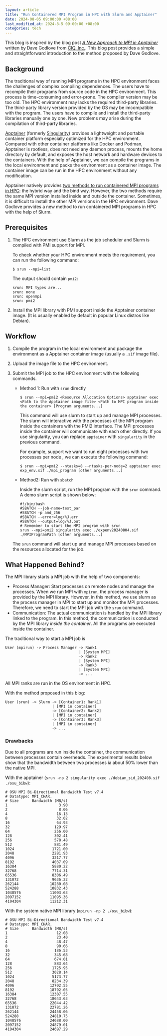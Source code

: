 ```yaml
---
layout: article
title: "Run Containered MPI Program in HPC with Slurm and Apptainer"
date: 2024-08-05 09:00:00 +08:00
last_modified_at: 2024-8-5 09:00:00 +08:00
categories: tech
---
```


This blog is inspired by the blog post [*A New Approach to MPI in Apptainer*](https://ciq.com/blog/a-new-approach-to-mpi-in-apptainer/) written by Dave Godlove from [CIQ, Inc.](https://ciq.com/). This blog post provides a simple and straightforward introduction to the method proposed by Dave Godlove.

## Background


The traditional way of running MPI programs in the HPC environment faces the challenges of complex compiling dependences. The users have to recompile their programs from source code in the HPC environment. This process is time-consuming and error-prone. The compiler version may be too old. The HPC environment may lacks the required third-party libraries. The third-party library version provided by the OS may be imcompatible with the program. The users have to compile and install the third-party libraries manually one by one. New problems may arise during the compilation of third-party libraries.

[Apptainer](https://apptainer.org/) (formerly [Singularity](https://docs.sylabs.io/guides/3.5/user-guide/introduction.html)) provides a lightweight and portable container platform especially optimized for the HPC environment. Compared with other container platforms like Docker and Podman, Apptainer is rootless, does not need any daemon process, mounts the home directory by default, and exposes the host network and hardware devices to the containers. With the help of Apptainer, we can compile the programs in the local environment and packs the environment as a container image. The container image can be run in the HPC environment without any modification.

Apptainer natively provides [two methods to run containered MPI programs in HPC](https://apptainer.org/docs/user/1.0/mpi.html): the hybrid way and the bind way. However, the two methods require the same MPI version installed inside and outside the container. Sometimes, it is difficult to install the other MPI versions in the HPC environment. Dave Godlove provides a new method to run containered MPI programs in HPC with the help of Slurm.


## Prerequisites

1. The HPC environment use Slurm as the job scheduler and Slurm is compiled with PMI support for MPI.
   
    To check whether your HPC environment meets the requirement, you can run the following command:
    ```{bash}
    $ srun --mpi=list
    ```

    The output should contain `pmi2`:

    ```{bash}
    srun: MPI types are...
    srun: none
    srun: openmpi
    srun: pmi2
    ```
2. Install the MPI library with PMI support inside the Apptainer container image. (It is usually enabled by default in popular Linux distros like Debian).

## Workflow

1. Compile the program in the local environment and package the environment as a Apptainer container image (usually a `.sif` image file).
2. Upload the image file to the HPC environment.
3. Submit the MPI job to the HPC environment with the following commands.

   - Method 1: Run with `srun` directly

      ```{bash}
      $ srun --mpi=pmi2 <Resource Allocation Options> apptainer exec <Path to the Apptainer image file> <Path to MPI program inside the container> [Program arguments...]
      ```

      This command will use slurm to start up and manage MPI processes. The slurm will interactive with the processes of the MPI program inside the containers with the PMI2 interface. The MPI processes inside the container will communicate with each other directly. If you use singularity, you can replace `apptainer` with `singularity` in the previous command.

      For example, support we want to run eight processes with two processes per node , we can execute the following command: 

      ```
      $ srun --mpi=pmi2 --ntasks=8 --ntasks-per-node=2 apptainer exec exp_env.sif ./mpi_program [other arguments...]
      ```
  
   - Method2: Run with `sbatch`

     Inside the slurm script, run the MPI program with the `srun` command. A demo slurm script is shown below:

     ```{bash}
     #!/bin/bash
     #SBATCH --job-name=test_par
     #SBATCH -p amd_256
     #SBATCH --error=log/%J.err
     #SBATCH --output=log/%J.out
     # Remember to start the MPI program with srun 
     srun --mpi=pmi2 singularity exec ./expenv20240804.sif ./MPIProgramPath [other arguments...]
     ```

    The `srun` command will start up and manage MPI processes based on the resources allocated for the job.

## What Happened Behind?

The MPI library starts a MPI job with the help of two components:

- Process Manager: Start processes on remote nodes and manage the processes. When we run MPI with `mpirun`, the process manager is provided by the MPI library.  However, in this method, we use slurm as the process manager in MPI to start up and monitor the MPI processes. Therefore, we need to start the MPI job with the `srun` command.
- Communication: The actual communication is handled by the MPI library linked to the program. In this method, the communication is conducted by the MPI library *inside the container*. All the programs are executed inside the container.

The traditional way to start a MPI job is

```
User (mpirun) -> Process Manager -> Rank1
                                 | [System MPI]
                                 -> Rank2
                                 | [System MPI]
                                 -> Rank3
                                 | [System MPI]
                                 -> ...
```

All MPI ranks are run in the OS environment in HPC.

With the method proposed in this blog:

```
User (srun) -> Slurm -> [Container1: Rank1]
                     | [MPI in container]
                     -> [Container2: Rank2]
                     | [MPI in container]
                     -> [Container3: Rank3]
                     | [MPI in container]
                     -> ...
```

### Drawbacks

Due to all programs are run inside the container, the communication between processes contain overheads. The experimental results below show that the bandwidth between two processes ia about 50% lower than the native MPI.

With the apptainer (`srun -np 2 singularity exec ./debian_sid_202408.sif ./osu_bibw`):

```
# OSU MPI Bi-Directional Bandwidth Test v7.4
# Datatype: MPI_CHAR.
# Size      Bandwidth (MB/s)
1                       3.90
2                       8.06
4                      16.13
8                      32.02
16                     64.93
32                    129.97
64                    256.00
128                   302.41
256                   578.48
512                   881.49
1024                 1721.00
2048                 2281.93
4096                 3217.77
8192                 4037.09
16384                5880.22
32768                7714.31
65536                8306.49
131072               9636.22
262144              10280.08
524288              10832.43
1048576             11003.63
2097152             11095.36
4194304             11212.31
```

With the system native MPI library (`mpirun -np 2 ./osu_bibw`):

```
# OSU MPI Bi-Directional Bandwidth Test v7.4
# Datatype: MPI_CHAR.
# Size      Bandwidth (MB/s)
1                      12.08
2                      23.40
4                      48.47
8                      90.66
16                    186.53
32                    345.68
64                    674.01
128                   883.64
256                  1725.95
512                  3028.14
1024                 5173.77
2048                 8234.39
4096                12702.55
8192                18792.05
16384               12307.55
32768               18643.63
65536               22044.42
131072              22781.26
262144              24458.06
524288              24810.75
1048576             24688.00
2097152             24879.01
4194304             24697.29
```
